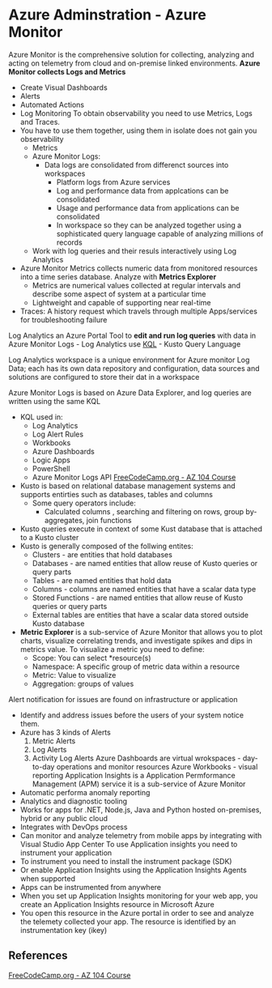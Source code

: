 
# Azure Adminstration - Azure Monitor

Azure Monitor is the comprehensive solution for collecting, analyzing and acting on telemetry from cloud and on-premise linked environments. **Azure Monitor collects Logs and Metrics**
- Create Visual Dashboards
- Alerts
- Automated Actions
- Log Monitoring
To obtain observability you need to use Metrics, Logs and Traces.
- You have to use them together, using them in isolate does not gain you observability
	- Metrics
	- Azure Monitor Logs:
		- Data logs are consolidated from differenct sources into workspaces
			- Platform logs from Azure services
			- Log and performance data from applcations can be consolidated
			- Usage and performance data from applications can be consolidated
			- In workspace so they can be analyzed together using a sophisticated query language capable of analyzing millions of records
	- Work with log queries and their resuls interactively using Log Analytics
- Azure Monitor Metrics collects numeric data from monitored resources into a time series database. Analyze with **Metrics Explorer** 
	- Metrics are numerical values collected at regular intervals and describe some aspect of system at a particular time
	- Lightweight and capable of supporting near real-time
- Traces: A history request which travels through multiple Apps/services for troubleshooting failure

Log Analytics an Azure Portal Tool to **edit and run log queries** with data in Azure Monitor Logs -  Log Analytics use [KQL](https://learn.microsoft.com/en-us/azure/data-explorer/kusto/query/) - Kusto Query Language

Log Analytics workspace is a unique environment for Azure monitor Log Data; each has its own data repository and configuration, data sources and solutions are configured to store their dat in a workspace

Azure Monitor Logs is based on Azure Data Explorer, and log queries are written  using the same KQL
- KQL used in:
	- Log Analytics
	- Log Alert Rules
	- Workbooks
	- Azure Dashboards
	- Logic Apps
	- PowerShell
	- Azure Monitor Logs API
[FreeCodeCamp.org - AZ 104 Course](https://www.youtube.com/watch?v=10PbGbTUSAg&t=3458s)
- Kusto is based on relational database management systems and supports entirties such as databases, tables and columns
	- Some query operators include:
		- Calculated columns , searching and filtering on rows, group by-aggregates, join functions
- Kusto queries execute in context of some Kust database that is attached to a Kusto cluster
- Kusto is generally composed of the follwing entites:
	- Clusters - are entities that hold databases
	- Databases - are named entities that allow reuse of Kusto queries or query parts
	- Tables  - are named entities that hold data
	- Columns - columns are named entities that have a scalar data type
	- Stored Functions - are named  entities that allow reuse of Kusto queries or query parts 
	- External tables are entities that have a scalar data stored outside Kusto database
- **Metric Explorer** is a sub-service of Azure Monitor that allows you to plot charts, visualize correlating trends, and investigate spikes and dips in metrics value. To visualize a metric you need to define:
	- Scope: You can select \*resource(s)
	- Namespace: A specific group of metric data within a resource
	- Metric: Value to visualize
	- Aggregation: groups of values

Alert notification for issues are found on infrastructure or application
- Identify and address issues before the users of your system notice them.
- Azure has 3 kinds of Alerts
	1. Metric Alerts
	2. Log Alerts
	3. Activity Log Alerts
Azure Dashboards are virtual wrokspaces - day-to-day operations and monitor resources
Azure Workbooks - visual reporting
Application Insights is a Application Permformance Management (APM) service it is a sub-service of Azure Monitor
- Automatic performa anomaly reporting
- Analytics and diagnostic tooling
- Works for apps for .NET, Node.js, Java and Python hosted on-premises, hybrid or any public cloud
- Integrates with DevOps process
- Can monitor and analyze telemetry from mobile apps by integrating with Visual Studio App Center
To use Application insights you need to instrument your application
- To instrument you need to install the instrument package (SDK)
- Or enable Application Insights using the Application Insights Agents when supported
- Apps can be instrumented from anywhere
- When you set up Application Insights monitoring for your web app, you create an Application Insights resource in Microsoft Azure
- You open this resource in the Azure portal in order to see and analyze the telemety collected your app.
The resource is identified by an instrumentation key (ikey)


## References

[FreeCodeCamp.org - AZ 104 Course](https://www.youtube.com/watch?v=10PbGbTUSAg&t=3458s)